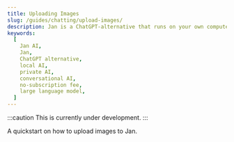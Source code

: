 ```yaml
---
title: Uploading Images
slug: /guides/chatting/upload-images/
description: Jan is a ChatGPT-alternative that runs on your own computer, with a local API server.
keywords:
  [
    Jan AI,
    Jan,
    ChatGPT alternative,
    local AI,
    private AI,
    conversational AI,
    no-subscription fee,
    large language model,
  ]
---
```


:::caution
This is currently under development.
:::

A quickstart on how to upload images to Jan.
